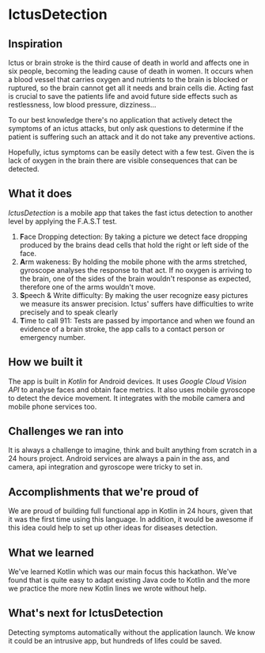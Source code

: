 # IctusDetection
## Inspiration
Ictus or brain stroke is the third cause of death in world and affects one in six people, becoming the leading cause of death in women. It occurs when a blood vessel that carries oxygen and nutrients to the brain is blocked or ruptured, so the brain cannot get all it needs and brain cells die. Acting fast is crucial to save the patients life and avoid future side effects such as restlessness, low blood pressure, dizziness...

To our best knowledge there's no application that actively detect the symptoms of an ictus attacks, but only ask questions to determine if the patient is suffering such an attack and it do not take any preventive actions.

Hopefully, ictus symptoms can be easily detect with a few test. Given the is lack of oxygen in the brain there are visible consequences that can be detected.

## What it does
_IctusDetection_ is a mobile app that takes the fast ictus detection to another level by applying the F.A.S.T test.
1. **F**ace Dropping detection: By taking a picture we detect face dropping produced by the brains dead cells that hold the right or left side of the face.
2. **A**rm wakeness: By holding the mobile phone with the arms stretched, gyroscope analyses the response to that act. If no oxygen is arriving to the brain, one of the sides of the brain wouldn't response as expected, therefore one of the arms wouldn't move.
3. **S**peech & Write difficulty: By making the user recognize easy pictures we measure its answer precision. Ictus' suffers have difficulties to write precisely and to speak clearly
4. **T**ime to call 911: Tests are passed by importance and when we found an evidence of a brain stroke, the app calls to a contact person or emergency number.

## How we built it
The app is built in _Kotlin_ for Android devices. It uses _Google Cloud Vision API_ to analyse faces and obtain face metrics. It also uses mobile gyroscope to detect the device movement. It integrates with the mobile camera and mobile phone services too.

## Challenges we ran into
It is always a challenge to imagine, think and built anything from scratch in a 24 hours project.  Android services are always a pain in the ass, and camera, api integration and gyroscope were tricky to set in.

## Accomplishments that we're proud of
We are proud of building full functional app in Kotlin in 24 hours, given that it was the first time using this language. In addition, it would be awesome if this idea could help to set up other ideas for diseases detection.

## What we learned
We've learned Kotlin which was our main focus this hackathon. We've found that is quite easy to adapt existing Java code to Kotlin and the more we practice the more new Kotlin lines we wrote without help.

## What's next for IctusDetection
Detecting symptoms automatically without the application launch. We know it could be an intrusive app, but hundreds of lifes could be saved.
